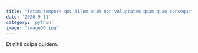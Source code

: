 ```yaml
---
title: 'Totam tempore qui illum enim non voluptatem quam quae consequatur.'
date: '2020-9-11'
category: 'python'
image: 'image60.jpg'
---
```


Et nihil culpa quidem.
